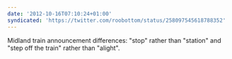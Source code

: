 ```yaml
---
date: '2012-10-16T07:10:24+01:00'
syndicated: 'https://twitter.com/roobottom/status/258097545618788352'
---
```

Midland train announcement differences: "stop" rather than "station" and "step off the train" rather than "alight".
